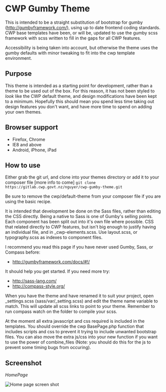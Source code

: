 # CWP Gumby Theme
This is intended to be a straight substitution of bootstrap for gumby (http://gumbyframework.com/), using up to date frontend coding standards. CWP base templates have been, or will be, updated to use the gumby scss framework with scss written to fill in the gaps for all CWP features. 

Accessibility is being taken into account, but otherwise the theme uses the gumby defaults with minor tweaking to fit into the cwp template environment.

## Purpose
This theme is intended as a starting point for development, rather than a theme to be used out of the box. For this reason, it has not been styled to *look* like the CWP default theme, and design modifications have been kept to a minimum. Hopefully this should mean you spend less time taking out design features you don't want, and have more time to spend on adding your own themes.

## Browser support
* Firefox, Chrome
* IE8 and above
* Android, iPhone, iPad

## How to use
Either grab the git url, and clone into your themes directory or add it to your composer file [more info to come]
``` git clone https://gitlab.cwp.govt.nz/nguyer/cwp-gumby-theme.git ```

    
Be sure to remove the cwp/default-theme from your composer file if you are using the basic recipe.

It is intended that development be done on the Sass files, rather than editing the CSS directly. Being a native to Sass is one of Gumby's selling points.
Each component has been split out into it's own file where possible. CSS that related directly to CWP features, but isn't big enough to justify having an individual file, 
and in _cwp-elements.scss. Use layout.scss, or typography.scss as indexes to component files.

I recommend you read this page if you have never used Gumby, Sass, or Compass before: 

* http://gumbyframework.com/docs/#!/ 

It should help you get started. If you need more try:

* http://sass-lang.com/
* http://compass-style.org/

When you have the theme and have renamed it to suit your project, open _settings.scss (sass/var/_setting.scss) and edit the theme name variable to match. This will update all scss links to point to your theme. Remember to run compass watch on the folder to compile your scss.

At the moment all extra javascript and css required is included in the templates. You should override the cwp BasePage.php function that includes scripts and css to prevent it trying to include unwanted bootstrap files. You can also move the extra js/css into your new function if you want to use the power of combine_files (Note: you should do this for the js to prevent some timing bugs from occuring).

## Screenshot
_HomePage_

![Home page screen shot](https://gitlab.cwp.govt.nz/nguyer/cwp-gumby-theme/raw/master/images/demo-screenshot.png "Home page screen shot")